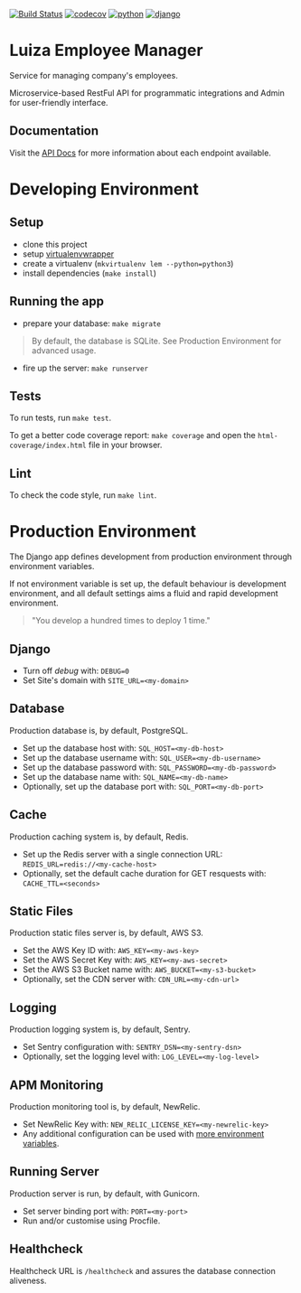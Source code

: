 [![Build Status](https://travis-ci.org/joaodaher/lem.svg?branch=master)](https://travis-ci.org/joaodaher/lem)
[![codecov](https://codecov.io/gh/joaodaher/lem/branch/master/graph/badge.svg)](https://codecov.io/gh/joaodaher/lem)
[![python](https://img.shields.io/badge/python-3.6-blue.svg)](https://www.python.org/)
[![django](https://img.shields.io/badge/django-2-green.svg)](https://www.djangoproject.com/)
# Luiza Employee Manager
Service for managing company's employees.

Microservice-based RestFul API for programmatic integrations and Admin for user-friendly interface.


## Documentation

Visit the [API Docs]() for more information about each endpoint available.


# Developing Environment

## Setup
  - clone this project
  - setup [virtualenvwrapper](http://virtualenvwrapper.readthedocs.io/en/latest/)
  - create a virtualenv (`mkvirtualenv lem --python=python3`)
  - install dependencies (`make install`)

## Running the app
  - prepare your database: `make migrate`
  > By default, the database is SQLite. See Production Environment for advanced usage.
  - fire up the server: `make runserver`
  
## Tests
To run tests, run `make test`.

  To get a better code coverage report: `make coverage`
  and open the `html-coverage/index.html` file in your browser.

## Lint
To check the code style, run `make lint`.


# Production Environment

The Django app defines development from production environment through environment variables.

If not environment variable is set up, the default behaviour is development environment,
and all default settings aims a fluid and rapid development environment.

> "You develop a hundred times to deploy 1 time."

## Django

   - Turn off *debug* with: `DEBUG=0`
   - Set Site's domain with `SITE_URL=<my-domain>`


## Database

Production database is, by default, PostgreSQL.

   - Set up the database host with: `SQL_HOST=<my-db-host>`
   - Set up the database username with: `SQL_USER=<my-db-username>`
   - Set up the database password with: `SQL_PASSWORD=<my-db-password>`
   - Set up the database name with: `SQL_NAME=<my-db-name>`
   - Optionally, set up the database port with: `SQL_PORT=<my-db-port>`


## Cache

Production caching system is, by default, Redis.

   - Set up the Redis server with a single connection URL: `REDIS_URL=redis://<my-cache-host>`
   - Optionally, set the default cache duration for GET resquests with: `CACHE_TTL=<seconds>`
   
   
## Static Files

Production static files server is, by default, AWS S3.

   - Set the AWS Key ID with: `AWS_KEY=<my-aws-key>`
   - Set the AWS Secret Key with: `AWS_KEY=<my-aws-secret>`
   - Set the AWS S3 Bucket name with: `AWS_BUCKET=<my-s3-bucket>`
   - Optionally, set the CDN server with: `CDN_URL=<my-cdn-url>`


## Logging

Production logging system is, by default, Sentry.

   - Set Sentry configuration with: `SENTRY_DSN=<my-sentry-dsn>`
   - Optionally, set the logging level with: `LOG_LEVEL=<my-log-level>`

## APM Monitoring

Production monitoring tool is, by default, NewRelic.

   - Set NewRelic Key with: `NEW_RELIC_LICENSE_KEY=<my-newrelic-key>`
   - Any additional configuration can be used with [more environment variables](https://docs.newrelic.com/docs/agents/python-agent/installation-configuration/python-agent-configuration#environment-variables).


## Running Server

Production server is run, by default, with Gunicorn.

   - Set server binding port with: `PORT=<my-port>`
   - Run and/or customise using Procfile.
   
   
## Healthcheck

Healthcheck URL is `/healthcheck` and assures the database connection aliveness.